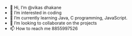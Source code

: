 - 👋 Hi, I’m @vikas dhakane
- 👀 I’m interested in coding 
- 🌱 I’m currently learning Java, C programming, JavaScript.
- 💞️ I’m looking to collaborate on the projects 
- 📫 How to reach me 8855997526 

<!---
sonudhakane7526/sonudhakane7526 is a ✨ special ✨ repository because its `README.md` (this file) appears on your GitHub profile.
You can click the Preview link to take a look at your changes.
--->
